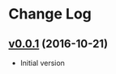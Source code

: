# Change Log

## [v0.0.1](https://github.com/Mycose/CMLazyScrollViewController/tree/v0.0.1) (2016-10-21)
- Initial version
